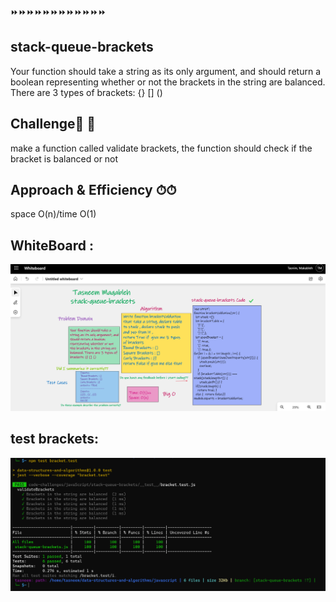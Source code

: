 ⏩⏩⏩⏩⏩⏩⏩⏩⏩⏩⏩⏩
## stack-queue-brackets
Your function should take a string as its only argument, and should return a boolean representing whether or not the brackets in the string are balanced. There are 3 types of brackets: {} [] ()


## Challenge💪 💪
make a function called validate brackets, the function should check if the bracket is balanced or not


## Approach & Efficiency ⏱⏱
space O(n)/time O(1)



## WhiteBoard : 

![whiteboard](../assest/brackets.png)

## test brackets:
![test pass](../assest/bracket.test.png)